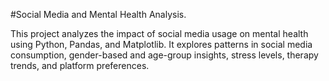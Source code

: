 #Social Media and Mental Health Analysis.

This project analyzes the impact of social media usage on mental health using Python, Pandas, and Matplotlib. It explores patterns in social media consumption, gender-based and age-group insights, stress levels, therapy trends, and platform preferences.
